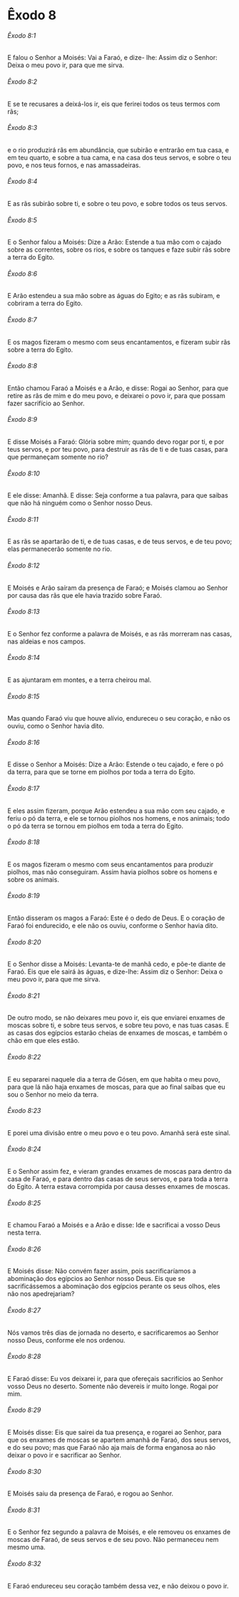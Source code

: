 # Êxodo 8

###### Êxodo 8:1

E falou o Senhor a Moisés: Vai a Faraó, e dize- lhe: Assim diz o Senhor: Deixa o meu povo ir, para que me sirva.

###### Êxodo 8:2

E se te recusares a deixá-los ir, eis que ferirei todos os teus termos com rãs;

###### Êxodo 8:3

e o rio produzirá rãs em abundância, que subirão e entrarão em tua casa, e em teu quarto, e sobre a tua cama, e na casa dos teus servos, e sobre o teu povo, e nos teus fornos, e nas amassadeiras.

###### Êxodo 8:4

E as rãs subirão sobre ti, e sobre o teu povo, e sobre todos os teus servos.

###### Êxodo 8:5

E o Senhor falou a Moisés: Dize a Arão: Estende a tua mão com o cajado sobre as correntes, sobre os rios, e sobre os tanques e faze subir rãs sobre a terra do Egito.

###### Êxodo 8:6

E Arão estendeu a sua mão sobre as águas do Egito; e as rãs subiram, e cobriram a terra do Egito.

###### Êxodo 8:7

E os magos fizeram o mesmo com seus encantamentos, e fizeram subir rãs sobre a terra do Egito.

###### Êxodo 8:8

Então chamou Faraó a Moisés e a Arão, e disse: Rogai ao Senhor, para que retire as rãs de mim e do meu povo, e deixarei o povo ir, para que possam fazer sacrifício ao Senhor.

###### Êxodo 8:9

E disse Moisés a Faraó: Glória sobre mim; quando devo rogar por ti, e por teus servos, e por teu povo, para destruir as rãs de ti e de tuas casas, para que permaneçam somente no rio?

###### Êxodo 8:10

E ele disse: Amanhã. E disse: Seja conforme a tua palavra, para que saibas que não há ninguém como o Senhor nosso Deus.

###### Êxodo 8:11

E as rãs se apartarão de ti, e de tuas casas, e de teus servos, e de teu povo; elas permanecerão somente no rio.

###### Êxodo 8:12

E Moisés e Arão saíram da presença de Faraó; e Moisés clamou ao Senhor por causa das rãs que ele havia trazido sobre Faraó.

###### Êxodo 8:13

E o Senhor fez conforme a palavra de Moisés, e as rãs morreram nas casas, nas aldeias e nos campos.

###### Êxodo 8:14

E as ajuntaram em montes, e a terra cheirou mal.

###### Êxodo 8:15

Mas quando Faraó viu que houve alívio, endureceu o seu coração, e não os ouviu, como o Senhor havia dito.

###### Êxodo 8:16

E disse o Senhor a Moisés: Dize a Arão: Estende o teu cajado, e fere o pó da terra, para que se torne em piolhos por toda a terra do Egito.

###### Êxodo 8:17

E eles assim fizeram, porque Arão estendeu a sua mão com seu cajado, e feriu o pó da terra, e ele se tornou piolhos nos homens, e nos animais; todo o pó da terra se tornou em piolhos em toda a terra do Egito.

###### Êxodo 8:18

E os magos fizeram o mesmo com seus encantamentos para produzir piolhos, mas não conseguiram. Assim havia piolhos sobre os homens e sobre os animais.

###### Êxodo 8:19

Então disseram os magos a Faraó: Este é o dedo de Deus. E o coração de Faraó foi endurecido, e ele não os ouviu, conforme o Senhor havia dito.

###### Êxodo 8:20

E o Senhor disse a Moisés: Levanta-te de manhã cedo, e põe-te diante de Faraó. Eis que ele sairá às águas, e dize-lhe: Assim diz o Senhor: Deixa o meu povo ir, para que me sirva.

###### Êxodo 8:21

De outro modo, se não deixares meu povo ir, eis que enviarei enxames de moscas sobre ti, e sobre teus servos, e sobre teu povo, e nas tuas casas. E as casas dos egípcios estarão cheias de enxames de moscas, e também o chão em que eles estão.

###### Êxodo 8:22

E eu separarei naquele dia a terra de Gósen, em que habita o meu povo, para que lá não haja enxames de moscas, para que ao final saibas que eu sou o Senhor no meio da terra.

###### Êxodo 8:23

E porei uma divisão entre o meu povo e o teu povo. Amanhã será este sinal.

###### Êxodo 8:24

E o Senhor assim fez, e vieram grandes enxames de moscas para dentro da casa de Faraó, e para dentro das casas de seus servos, e para toda a terra do Egito. A terra estava corrompida por causa desses enxames de moscas.

###### Êxodo 8:25

E chamou Faraó a Moisés e a Arão e disse: Ide e sacrificai a vosso Deus nesta terra.

###### Êxodo 8:26

E Moisés disse: Não convém fazer assim, pois sacrificaríamos a abominação dos egípcios ao Senhor nosso Deus. Eis que se sacrificássemos a abominação dos egípcios perante os seus olhos, eles não nos apedrejariam?

###### Êxodo 8:27

Nós vamos três dias de jornada no deserto, e sacrificaremos ao Senhor nosso Deus, conforme ele nos ordenou.

###### Êxodo 8:28

E Faraó disse: Eu vos deixarei ir, para que ofereçais sacrifícios ao Senhor vosso Deus no deserto. Somente não devereis ir muito longe. Rogai por mim.

###### Êxodo 8:29

E Moisés disse: Eis que sairei da tua presença, e rogarei ao Senhor, para que os enxames de moscas se apartem amanhã de Faraó, dos seus servos, e do seu povo; mas que Faraó não aja mais de forma enganosa ao não deixar o povo ir e sacrificar ao Senhor.

###### Êxodo 8:30

E Moisés saiu da presença de Faraó, e rogou ao Senhor.

###### Êxodo 8:31

E o Senhor fez segundo a palavra de Moisés, e ele removeu os enxames de moscas de Faraó, de seus servos e de seu povo. Não permaneceu nem mesmo uma.

###### Êxodo 8:32

E Faraó endureceu seu coração também dessa vez, e não deixou o povo ir.

